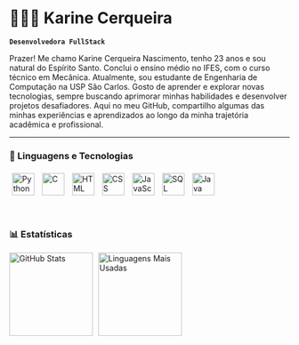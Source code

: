 # 👩🏻‍💻 Karine Cerqueira

**`Desenvolvedora FullStack`**

Prazer! Me chamo Karine Cerqueira Nascimento, tenho 23 anos e sou natural do Espírito Santo. Conclui o ensino médio no IFES, com o curso técnico em Mecânica. Atualmente, sou estudante de Engenharia de Computação na USP São Carlos. Gosto de aprender e explorar novas tecnologias, sempre buscando aprimorar minhas habilidades e desenvolver projetos desafiadores. Aqui no meu GitHub, compartilho algumas das minhas experiências e aprendizados ao longo da minha trajetória acadêmica e profissional.

<!--
<p align="left">
    <a href="https://github.com/KarineCerqueira?tab=repositories&sort=stargazers">
        <img 
            alt="Total de estrelas" 
            title="Total de estrelas GitHub" 
            src="https://custom-icon-badges.demolab.com/github/stars/KarineCerqueira?color=55960c&style=for-the-badge&labelColor=488207&logo=star&label=estrelas"
        />
    </a>
    <a href="https://github.com/KarineCerqueira?tab=followers">
        <img 
            alt="Seguidores" 
            title="Me siga no GitHub" 
            src="https://custom-icon-badges.demolab.com/github/followers/KarineCerqueira?color=236ad3&labelColor=1155ba&style=for-the-badge&logo=github&label=Seguidores&logoColor=white"
        />
    </a>
</p>
-->

---

### 🤖 Linguagens e Tecnologias

<p align="left">
    <img 
        alt="Python" 
        title="Python"
        width="40px" 
        style="margin: 5px;" 
        src="https://cdn.jsdelivr.net/gh/devicons/devicon@latest/icons/python/python-original.svg" 
    />
    <img 
        alt="C"
        title="C" 
        width="40px" 
        style="margin: 5px;" 
        src="https://cdn.jsdelivr.net/gh/devicons/devicon@latest/icons/c/c-original.svg" 
    />  
    <img 
        alt="HTML"
        title="HTML" 
        width="40px" 
        style="margin: 5px;" 
        src="https://cdn.jsdelivr.net/gh/devicons/devicon@latest/icons/html5/html5-original.svg" 
    />
    <img 
        alt="CSS" 
        title="CSS"
        width="40px" 
        style="margin: 5px;" 
        src="https://cdn.jsdelivr.net/gh/devicons/devicon@latest/icons/css3/css3-original.svg" 
    />
    <img 
        alt="JavaScript" 
        title="JavaScript"
        width="40px" 
        style="margin: 5px;" 
        src="https://cdn.jsdelivr.net/gh/devicons/devicon@latest/icons/javascript/javascript-original.svg" 
    />
    <img 
        alt="SQL"
        title="SQL" 
        width="40px" 
        style="margin: 5px;" 
        src="https://cdn.jsdelivr.net/gh/devicons/devicon@latest/icons/azuresqldatabase/azuresqldatabase-original.svg" 
    />
    <img 
        alt="Java"
        title="Java" 
        width="40px" 
        style="margin: 5px;" 
        src="https://cdn.jsdelivr.net/gh/devicons/devicon@latest/icons/java/java-original.svg" 
    />
</p>

<!--
<img 
    align="left" 
    alt="React"
    title="React" 
    width="30px" 
    style="padding-right: 10px;" 
    src="https://cdn.jsdelivr.net/gh/devicons/devicon@latest/icons/react/react-original.svg" 
/>
<img 
    align="left" 
    alt="Next.js" 
    title="Next.js"
    width="30px" 
    style="padding-right: 10px;" 
    src="https://cdn.jsdelivr.net/gh/devicons/devicon@latest/icons/nextjs/nextjs-original.svg" 
/>
-->


<br/>

### 📊 Estatísticas

<p>
<div style="display: flex; align-items: center; gap: 10px;">
  <img 
    alt="GitHub Stats" 
    height="150" 
    src="https://github-readme-stats.vercel.app/api?username=KarineCerqueira&show_icons=true&theme=tokyonight&locale=pt-br" 
  />
  <img 
    alt="Linguagens Mais Usadas" 
    height="150" 
    src="https://github-readme-stats.vercel.app/api/top-langs/?username=KarineCerqueira&theme=tokyonight&layout=compact&custom_title=Tecnologias&langs_count=9" 
  />
</div>

</p>

